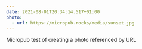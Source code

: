 ```yaml
---
date: 2021-08-01T20:34:14.517+01:00
photo:
  - url: https://micropub.rocks/media/sunset.jpg
---
```

Micropub test of creating a photo referenced by URL
